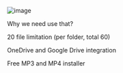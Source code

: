 ![image](https://github.com/user-attachments/assets/43578bec-e6ca-49bb-a5b3-c11e0a39a774)

Why we need use that?

20 file limitation (per folder, total 60)

OneDrive and Google Drive integration

Free MP3 and MP4 installer
